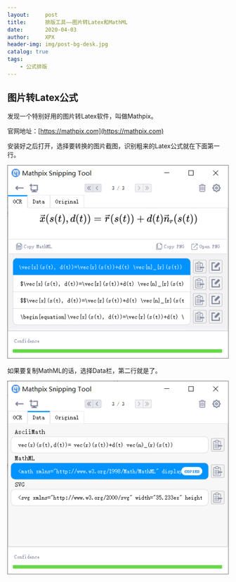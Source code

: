 ```yaml
---
layout:     post
title:      排版工具——图片转Latex和MathML
date:       2020-04-03
author:     XPX
header-img: img/post-bg-desk.jpg
catalog: true
tags:
    - 公式排版
---
```


## 图片转Latex公式

发现一个特别好用的图片转Latex软件，叫做Mathpix。

官网地址：[https://mathpix.com](https://mathpix.com)

安装好之后打开，选择要转换的图片截图，识别粗来的Latex公式就在下面第一行。
<center>
    <img
    src="https://raw.githubusercontent.com/xjxpx/xjxpx.github.io/master/img/2020/04/typesetting-mathpix.png">
</center>

如果要复制MathML的话，选择Data栏，第二行就是了。

<center>
    <img
    src="https://raw.githubusercontent.com/xjxpx/xjxpx.github.io/master/img/2020/04/typesetting-mathpix1.png">
</center>